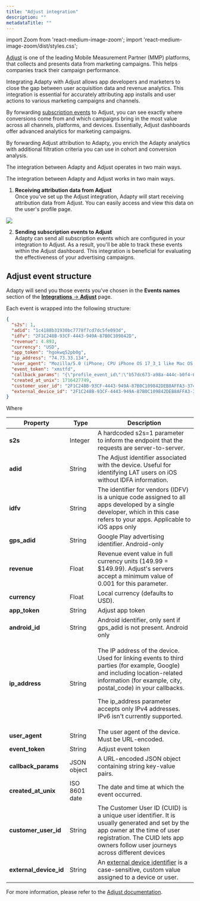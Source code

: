 ```yaml
---
title: "Adjust integration"
description: ""
metadataTitle: ""
---
```


import Zoom from 'react-medium-image-zoom';
import 'react-medium-image-zoom/dist/styles.css';

[Adjust](https://www.adjust.com/) is one of the leading Mobile Measurement Partner (MMP) platforms, that collects and presents data from marketing campaigns. This helps companies track their campaign performance. 

Integrating Adapty with Adjust allows app developers and marketers to close the gap between user acquisition data and revenue analytics. This integration is essential for accurately attributing app installs and user actions to various marketing campaigns and channels.

By forwarding [subscription events](events) to Adjust, you can see exactly where conversions come from and which campaigns bring in the most value across all channels, platforms, and devices. Essentially, Adjust dashboards offer advanced analytics for marketing campaigns.

By forwarding Adjust attribution to Adapty, you enrich the Adapty analytics with additional filtration criteria you can use in cohort and conversion analysis.

The integration between Adapty and Adjust operates in two main ways.

The integration between Adapty and Adjust works in two main ways.

1. **Receiving attribution data from Adjust**  
   Once you've set up the Adjust integration, Adapty will start receiving attribution data from Adjust. You can easily access and view this data on the user's profile page.


<Zoom>
  <img src={require('./img/d2f019d-adjust_adapty_attributionsection.png').default}
  style={{
    border: '1px solid #727272', /* border width and color */
    width: '700px', /* image width */
    display: 'block', /* for alignment */
    margin: '0 auto' /* center alignment */
  }}
/>
</Zoom>





2. **Sending subscription events to Adjust**  
   Adapty can send all subscription events which are configured in your integration to Adjust. As a result, you'll be able to track these events within the Adjust dashboard. This integration is beneficial for evaluating the effectiveness of your advertising campaigns.

## Adjust event structure

Adapty will send you those events you've chosen in the **Events names** section of the [**Integrations** ->  **Adjust**](https://app.adapty.io/integrations/appsflyer) page.

Each event is wrapped into the following structure:

```json title="Json"
{
  "s2s": 1,
  "adid": "1c4188b31930bc7778f7cd7dc5fe093d",
  "idfv": "2F1C248B-93CF-4443-949A-87B0C109842D",
  "revenue": 4.893,
  "currency": "USD",
  "app_token": "hgokwq52pb0g",
  "ip_address": "74.73.33.134",
  "user_agent": "Mozilla/5.0 (iPhone; CPU iPhone OS 17_3_1 like Mac OS X) AppleWebKit/605.1.15 (KHTML, like Gecko) Mobile/15E148",
  "event_token": "xmstfd",
  "callback_params": "{\"profile_event_id\":\"b57dc673-a98a-444c-b0f4-66f31047d8e8\",\"profile_id\":\"ad1ef1c0-4248-4558-9dd3-24154d47682b\",\"store_country\":\"US\",\"profile_country\":\"US\",\"profile_total_revenue_usd\":\"90.19942005350637\",\"environment\":\"Production\",\"store\":\"app_store\",\"vendor_product_id\":\"askhowto.weekly.02\",\"transaction_id\":\"310001839953853\",\"original_transaction_id\":\"310001669643532\",\"purchase_date\":\"2024-05-23T01:29:09.000000+0000\",\"original_purchase_date\":\"2023-12-25T19:08:38.000000+0000\",\"event_datetime\":\"2024-05-23T01:29:09.000000+0000\",\"currency\":\"USD\",\"price_usd\":\"6.99\",\"proceeds_usd\":\"4.893\",\"net_revenue_usd\":\"4.893\",\"tax_amount_usd\":\"0.0\",\"price_local\":\"6.99\",\"proceeds_local\":\"4.893\",\"net_revenue_local\":\"4.893\",\"tax_amount_local\":\"0.0\",\"consecutive_payments\":\"14\",\"rate_after_first_year\":\"False\",\"subscription_expires_at\":\"2024-05-30T01:29:09.000000+0000\",\"customer_user_id\":\"2F1C248B-93CF-4443-949A-87B0C109842DEB8AFFA3-374E-49F2-8A94-0F15A170A6F9\",\"integration_event_id\":\"64478b33-a2ba-47ce-9c33-4483171024bc\"}",
  "created_at_unix": 1716427749,
  "customer_user_id": "2F1C248B-93CF-4443-949A-87B0C109842DEB8AFFA3-374E-49F2-8A94-0F15A170A6F9",
  "external_device_id": "2F1C248B-93CF-4443-949A-87B0C109842DEB8AFFA3-374E-49F2-8A94-0F15A170A6F9"
}
```

Where

| Property | Type | Description |
|--------|----|-----------|
| **s2s** | Integer | A hardcoded s2s=1 parameter to inform the endpoint that the requests are server-to-server. |
| **adid** | String | The Adjust identifier associated with the device. Useful for identifying LAT users on iOS without IDFA information. |
| **idfv** | String | The identifier for vendors (IDFV) is a unique code assigned to all apps developed by a single developer, which in this case refers to your apps. Applicable to iOS apps only |
| **gps_adid** | String | Google Play advertising identifier. Android-only |
| **revenue** | Float | Revenue event value in full currency units (149.99 = $149.99). Adjust's servers accept a minimum value of 0.001 for this parameter. |
| **currency** | Float | Local currency (defaults to USD). |
| **app_token** | String | Adjust app token |
| **android_id** | String | Android identifier, only sent if gps_adid is not present. Android only |
| **ip_address** | String | <p>The IP address of the device. Used for linking events to third parties (for example, Google) and including location-related information (for example, city, postal_code) in your callbacks.</p><p></p><p>The ip_address parameter accepts only IPv4 addresses. IPv6 isn't currently supported.</p> |
| **user_agent** | String | The user agent of the device. Must be URL-encoded. |
| **event_token** | String | Adjust event token |
| **callback_params** | JSON object | A URL-encoded JSON object containing string key-value pairs. |
| **created_at_unix** | ISO 8601 date | The date and time at which the event occurred. |
| **customer_user_id** | String | The Customer User ID (CUID) is a unique user identifier. It is usually generated and set by the app owner at the time of user registration. The CUID lets app owners follow user journeys across different devices |
| **external_device_id** | String | An [external device identifier](https://help.adjust.com/en/article/external-device-identifiers) is a case-sensitive, custom value assigned to a device or user. |


For more information, please refer to the [Adjust documentation](https://help.adjust.com/en/article/server-to-server-events).